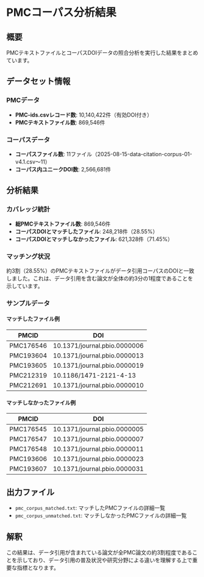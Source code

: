 # PMCコーパス分析結果

## 概要
PMCテキストファイルとコーパスDOIデータの照合分析を実行した結果をまとめています。

## データセット情報

### PMCデータ
- **PMC-ids.csvレコード数**: 10,140,422件（有効DOI付き）
- **PMCテキストファイル数**: 869,546件

### コーパスデータ
- **コーパスファイル数**: 11ファイル（2025-08-15-data-citation-corpus-01-v4.1.csv～11）
- **コーパス内ユニークDOI数**: 2,566,681件

## 分析結果

### カバレッジ統計
- **総PMCテキストファイル数**: 869,546件
- **コーパスDOIとマッチしたファイル**: 248,218件（28.55%）
- **コーパスDOIとマッチしなかったファイル**: 621,328件（71.45%）

### マッチング状況
約3割（28.55%）のPMCテキストファイルがデータ引用コーパスのDOIと一致しました。これは、データ引用を含む論文が全体の約3分の1程度であることを示しています。

### サンプルデータ

#### マッチしたファイル例
| PMCID | DOI | 
|-------|-----|
| PMC176546 | 10.1371/journal.pbio.0000006 |
| PMC193604 | 10.1371/journal.pbio.0000013 |
| PMC193605 | 10.1371/journal.pbio.0000019 |
| PMC212319 | 10.1186/1471-2121-4-13 |
| PMC212691 | 10.1371/journal.pbio.0000010 |

#### マッチしなかったファイル例
| PMCID | DOI |
|-------|-----|
| PMC176545 | 10.1371/journal.pbio.0000005 |
| PMC176547 | 10.1371/journal.pbio.0000007 |
| PMC176548 | 10.1371/journal.pbio.0000011 |
| PMC193606 | 10.1371/journal.pbio.0000023 |
| PMC193607 | 10.1371/journal.pbio.0000031 |

## 出力ファイル
- `pmc_corpus_matched.txt`: マッチしたPMCファイルの詳細一覧
- `pmc_corpus_unmatched.txt`: マッチしなかったPMCファイルの詳細一覧

## 解釈
この結果は、データ引用が含まれている論文が全PMC論文の約3割程度であることを示しており、データ引用の普及状況や研究分野による違いを理解する上で重要な指標となります。